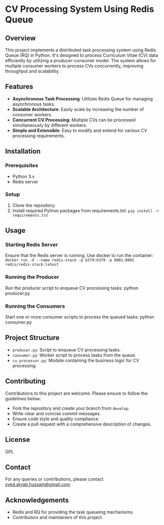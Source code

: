 # CV Processing System Using Redis Queue

## Overview
This project implements a distributed task processing system using Redis Queue (RQ) in Python. It's designed to process Curriculum Vitae (CV) data efficiently by utilizing a producer-consumer model. The system allows for multiple consumer workers to process CVs concurrently, improving throughput and scalability.

## Features
- **Asynchronous Task Processing**: Utilizes Redis Queue for managing asynchronous tasks.
- **Scalable Architecture**: Easily scale by increasing the number of consumer workers.
- **Concurrent CV Processing**: Multiple CVs can be processed simultaneously by different workers.
- **Simple and Extensible**: Easy to modify and extend for various CV processing requirements.

## Installation

### Prerequisites
- Python 3.x
- Redis server

### Setup
1. Clone the repository:
2. Install required Python packages from requirements.txt: `pip install -r requirements.txt`

## Usage

### Starting Redis Server
Ensure that the Redis server is running. Use docker to run the container:  
`docker run -d --name redis-stack -p 6379:6379 -p 8001:8001 redis/redis-stack:latest`

### Running the Producer
Run the producer script to enqueue CV processing tasks: python producer.py

### Running the Consumers
Start one or more consumer scripts to process the queued tasks: python consumer.py

## Project Structure

- `producer.py`: Script to enqueue CV processing tasks.
- `consumer.py`: Worker script to process tasks from the queue.
- `cv_processor.py`: Module containing the business logic for CV processing.

## Contributing
Contributions to this project are welcome. Please ensure to follow the guidelines below:
- Fork the repository and create your branch from `develop`.
- Write clear and concise commit messages.
- Ensure code style and quality compliance.
- Create a pull request with a comprehensive description of changes.

## License
GPL

## Contact
For any queries or contributions, please contact syed.atyab.hussain@gmail.com

## Acknowledgements
- Redis and RQ for providing the task queueing mechanisms.
- Contributors and maintainers of this project.
